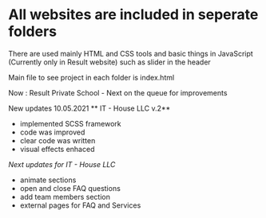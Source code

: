 # All websites are included in seperate folders
There are used mainly HTML and CSS tools and basic things in JavaScript (Currently only in Result website) such as slider in the header

Main file to see project in each folder is index.html

Now : Result Private School - Next on the queue for improvements


New updates 10.05.2021
** IT - House LLC v.2**

- implemented SCSS framework
- code was improved
- clear code was written
- visual effects enhaced

*Next updates for IT - House LLC*
- animate sections
- open and close FAQ questions
- add team members section
- external pages for FAQ and Services
